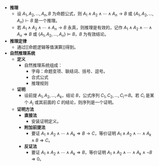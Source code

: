 - **推理**
	- 设 $A_1,A_2,\dots,A_n,B$ 为命题公式，则 $A_1 \land A_2 \land \cdots \land A_n \to B$ 或 $\{A_1,A_2,\dots,A_n\} \vdash B$ 是一个推理。
	- 若 $A_1 \land A_2 \land \cdots \land A_n \to B$ 永真，则推理是有效的，记作 $A_1 \land A_2 \land \cdots \land A_n \Rightarrow B$ 或 $\{A_1,A_2,\dots,A_n\} \models B$，$B$ 为有效结论。
- **推理定律**
	- 通过[[命题逻辑等值演算]]得到。
- **自然推理系统**
	- **定义**
		- 自然推理系统组成：
			- 字母：命题变项、联结词、括号、逗号。
			- 合式公式
			- 推理规则
	- **证明**
		- 设前提 $A_1,A_2,\dots,A_k$，结论 $B$，公式序列 $C_1,C_2,\dots,C_l ＝ B$。若 $C_i$ 是某个 $A_j$ 或其前面的 $C$ 的结论，则序列是一个证明。
	- **证明方法**
		- **直接法**
			- 安装证明定义。
		- **附加前提法**
			- 要证 $A_1 \land A_2 \land \cdots \land A_k \Rightarrow B \to C$，等价证明 $A_1 \land A_2 \land \cdots \land A_k \land B \Rightarrow C$。
		- **反证法**
			- 要证 $A_1 \land A_2 \land \cdots \land A_k \Rightarrow B$，等价证明 $A_1 \land A_2 \land \cdots \land A_k \land \neg B \Rightarrow 0$。
